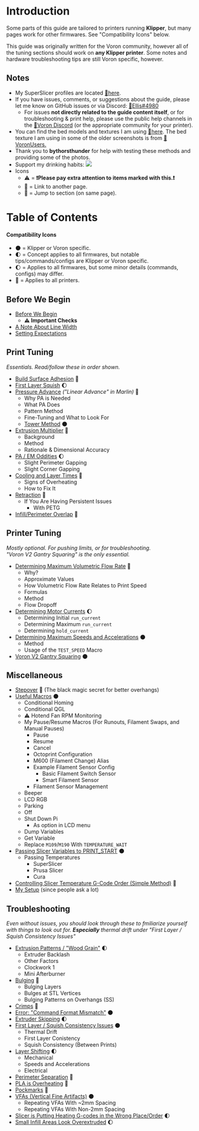 # Introduction

Some parts of this guide are tailored to printers running **Klipper**, but many pages work for other firmwares. See "Compatibility Icons" below.

This guide was originally written for the Voron community, however all of the tuning sections should work on **any Klipper printer**. Some notes and hardware troubleshooting tips are still Voron specific, however.
## Notes

- My SuperSlicer profiles are located [:page_facing_up:here](https://github.com/AndrewEllis93/Ellis-SuperSlicer-Profiles).
- If you have issues, comments, or suggestions about the guide, please let me know on GitHub issues or via Discord: [:page_facing_up:Ellis#4980](https://discordapp.com/users/207622442842062849)
    - For issues **not directly related to the guide content itself**, or for troubleshooting & print help, please use the public help channels in the [:page_facing_up:Voron Discord](https://discord.gg/voron) (or the appropriate community for your printer). 
- You can find the bed models and textures I am using [:page_facing_up:here](https://github.com/VoronDesign/Voron-Extras/tree/main/Bed_Models). The bed texture I am using in some of the older screenshots is from [:page_facing_up:VoronUsers.](https://github.com/VoronDesign/VoronUsers/tree/master/slicer_configurations/PrusaSlicer/hartk1213/V0/Bed_Shape) 
- Thank you to **bythorsthunder** for help with testing these methods and providing some of the photos.
- Support my drinking habits:
[![](https://www.paypalobjects.com/en_US/i/btn/btn_donate_LG.gif)](https://www.paypal.com/paypalme/AndrewEllis93)
- Icons
    - :warning: = **:exclamation:Please pay extra attention to items marked with this.:exclamation:**
    - :page_facing_up: = Link to another page.
    - :pushpin: = Jump to section (on same page).


# Table of Contents
#### Compatibility Icons
- :new_moon: = Klipper or Voron specific.
- :first_quarter_moon: = Concept applies to all firmwares, but notable tips/commands/configs are Klipper or Voron specific.
- :waxing_gibbous_moon: = Applies to all firmwares, but some minor details (commands, configs) may differ.
- :full_moon_with_face: = Applies to all printers.

## **Before We Begin**
- [Before We Begin](/articles/before_we_begin.md)
    - **:warning: Important Checks**
- [A Note About Line Width](/articles/a_note_about_line_width.md)
- [Setting Expectations](/articles/setting_expectations.md)

## **Print Tuning** 
*Essentials. Read/follow these in order shown.*
- [Build Surface Adhesion](/articles/build_surface_adhesion.md) :full_moon_with_face:
- [First Layer Squish](/articles/first_layer_squish.md) :waxing_gibbous_moon:
- [Pressure Advance](/articles/pressure_advance.md) *("Linear Advance" in Marlin)* :full_moon_with_face:
    - Why PA is Needed
    - What PA Does
    - Pattern Method
    - Fine-Tuning and What to Look For
    - [Tower Method](/articles/pressure_advance_tower_method.md) :new_moon:
- [Extrusion Multiplier](/articles/extrusion_multiplier.md) :full_moon_with_face:
    - Background 
    - Method
    - Rationale & Dimensional Accuracy
- [PA / EM Oddities](/articles/pa_em_oddities.md) :waxing_gibbous_moon:
    - Slight Perimeter Gapping
    - Slight Corner Gapping
- [Cooling and Layer Times](/articles/cooling_and_layer_times.md) :full_moon_with_face:
    - Signs of Overheating
    - How to Fix It
- [Retraction](/articles/retraction.md) :full_moon_with_face:
    - If You Are Having Persistent Issues
        - With PETG
- [Infill/Perimeter Overlap](/articles/infill_perimeter_overlap.md) :full_moon_with_face:

## **Printer Tuning**
*Mostly optional. For pushing limits, or for troubleshooting.\
"Voron V2 Gantry Squaring" is the only essential.*
- [Determining Maximum Volumetric Flow Rate](/articles/determining_max_volumetric_flow_rate.md) :full_moon_with_face:
    - Why?
    - Approximate Values
    - How Volumetric Flow Rate Relates to Print Speed
    - Formulas
    - Method
    - Flow Dropoff
- [Determining Motor Currents](/articles/determining_motor_currents.md) :waxing_gibbous_moon:
    - Determining Initial `run_current`
    - Determining Maximum `run_current`
    - Determining `hold_current`
- [Determining Maximum Speeds and Accelerations](/articles/determining_max_speeds_accels.md) :new_moon:
    - Method
    - Usage of the `TEST_SPEED` Macro
- [Voron V2 Gantry Squaring](/articles/voron_v2_gantry_squaring.md) :new_moon:

## **Miscellaneous**
- [Stepover](/articles/stepover.md) :full_moon_with_face: (The black magic secret for better overhangs)
- [Useful Macros](/articles/useful_macros.md) :new_moon:
    - Conditional Homing
    - Conditional QGL
    - :warning: Hotend Fan RPM Monitoring
    - My Pause/Resume Macros (For Runouts, Filament Swaps, and Manual Pauses)
        - Pause
        - Resume
        - Cancel
        - Octoprint Configuration 
        - M600 (Filament Change) Alias
        - Example Filament Sensor Config
            - Basic Filament Switch Sensor
            - Smart Filament Sensor
        - Filament Sensor Management
    - Beeper
    - LCD RGB
    - Parking
    - Off
    - Shut Down Pi
        - As option in LCD menu
    - Dump Variables
    - Get Variable
    - Replace `M109`/`M190` With `TEMPERATURE_WAIT`
- [Passing Slicer Variables to PRINT_START](/articles/passing_slicer_variables.md) :new_moon:
    - Passing Temperatures
        - SuperSlicer
        - Prusa Slicer
        - Cura
- [Controlling Slicer Temperature G-Code Order (Simple Method)](/articles/controlling_slicer_g-code_order.md) :full_moon_with_face:
- [My Setup](/articles/my_setup.md) (since people ask a lot)

## **Troubleshooting**
*Even without issues, you should look through these to fmiliarize yourself with things to look out for. **Especially** thermal drift under "First Layer / Squish Consistency Issues"*
- [Extrusion Patterns / "Wood Grain"](/articles/troubleshooting/extrusion_patterns.md) :first_quarter_moon:
    - Extruder Backlash
    - Other Factors
    - Clockwork 1
    - Mini Afterburner
- [Bulging](/articles/troubleshooting/bulging.md) :full_moon_with_face:
    - Bulging Layers
    - Bulges at STL Vertices
    - Bulging Patterns on Overhangs (SS)
- [Crimps](/articles/troubleshooting/crimps.md) :full_moon_with_face:
- [Error: "Command Format Mismatch"](/articles/troubleshooting/command_format_mismatch.md) :new_moon:
- [Extruder Skipping](/articles/troubleshooting/extruder_skipping.md) :first_quarter_moon:
- [First Layer / Squish Consistency Issues](/articles/troubleshooting/first_layer_squish_consistency.md) :new_moon:
    - Thermal Drift
    - First Layer Conistency
    - Squish Consistency (Between Prints)
- [Layer Shifting](/articles/troubleshooting/layer_shifting.md) :first_quarter_moon:
    - Mechanical
    - Speeds and Accelerations
    - Electrical
- [Perimeter Separation](/articles/troubleshooting/perimeter_separation.md) :full_moon_with_face:
- [PLA is Overheating](/articles/troubleshooting/pla_overheating.md) :full_moon_with_face:
- [Pockmarks](/articles/troubleshooting/pockmarks.md) :full_moon_with_face:
- [VFAs (Vertical Fine Artifacts)](/articles/troubleshooting/vfas.md) :new_moon:
    - Repeating VFAs With ~2mm Spacing
    - Repeating VFAs With Non-2mm Spacing
- [Slicer is Putting Heating G-codes in the Wrong Place/Order](/articles/troubleshooting/slicer_putting_heating_g-codes_wrong_order.md) :first_quarter_moon:
- [Small Infill Areas Look Overextruded](/articles/troubleshooting/small_infill_areas_overextruded.md) :waxing_gibbous_moon: